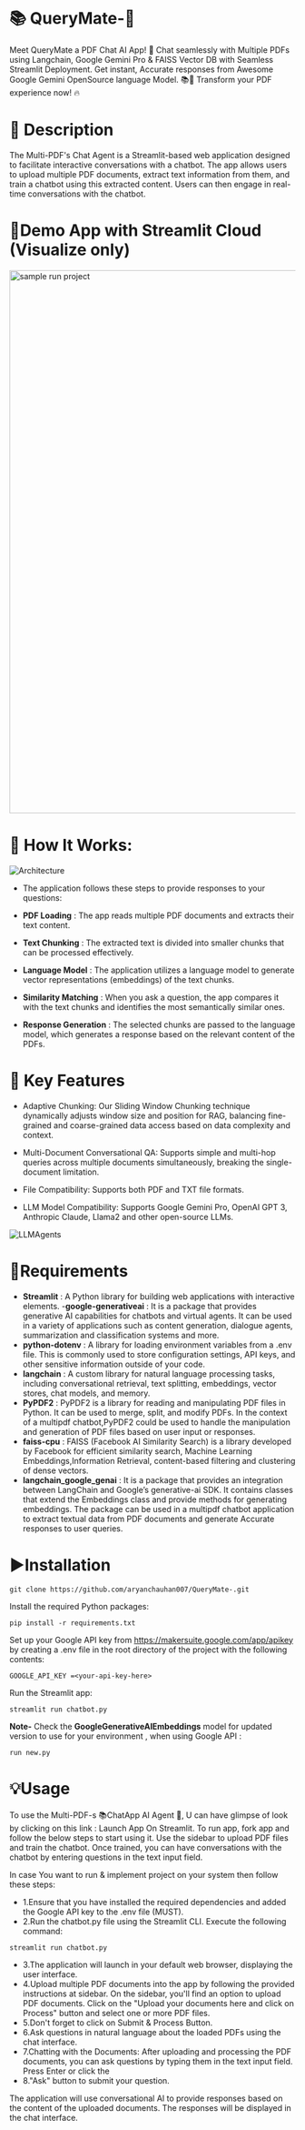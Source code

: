 # 📚 QueryMate-🤖

Meet QueryMate a PDF Chat AI App! 🚀 Chat seamlessly with Multiple PDFs using Langchain, Google Gemini Pro & FAISS Vector DB with Seamless Streamlit Deployment. Get instant, Accurate responses from Awesome Google Gemini OpenSource language Model. 📚💬 Transform your PDF experience now! 🔥

# 📝 Description
The Multi-PDF's Chat Agent is a Streamlit-based web application designed to facilitate interactive conversations with a chatbot. The app allows users to upload multiple PDF documents, extract text information from them, and train a chatbot using this extracted content. Users can then engage in real-time conversations with the chatbot.

# 📢Demo App with Streamlit Cloud (Visualize only)
<img width="955" alt="sample run project" src="https://github.com/user-attachments/assets/81cd6d9f-1b65-4038-b23a-6a8f780ab3a6" />

# 🎯 How It Works:
![Architecture](https://github.com/user-attachments/assets/84c83e08-ec6e-491e-b141-34fe2104026a)


- The application follows these steps to provide responses to your questions:

- **PDF Loading** : The app reads multiple PDF documents and extracts their text content.

- **Text Chunking** : The extracted text is divided into smaller chunks that can be processed effectively.

- **Language Model** : The application utilizes a language model to generate vector representations (embeddings) of the text chunks.

- **Similarity Matching** : When you ask a question, the app compares it with the text chunks and identifies the most semantically similar ones.

- **Response Generation** : The selected chunks are passed to the language model, which generates a response based on the relevant content of the PDFs.

# 🎯 Key Features

- Adaptive Chunking: Our Sliding Window Chunking technique dynamically adjusts window size and position for RAG, balancing fine-grained and coarse-grained data access based on data complexity and context.

- Multi-Document Conversational QA: Supports simple and multi-hop queries across multiple documents simultaneously, breaking the single-document limitation.

- File Compatibility: Supports both PDF and TXT file formats.

- LLM Model Compatibility: Supports Google Gemini Pro, OpenAI GPT 3, Anthropic Claude, Llama2 and other open-source LLMs.

![LLMAgents](https://github.com/user-attachments/assets/f557a697-e57e-4724-b795-b50ee4d32818)


# 🌟Requirements

- **Streamlit** : A Python library for building web applications with interactive elements.
-**google-generativeai** : It is a package that provides generative AI capabilities for chatbots and virtual agents. It can be used in a variety of applications such as content generation, dialogue agents, summarization and classification systems and more.
- **python-dotenv** : A library for loading environment variables from a .env file. This is commonly used to store configuration settings, API keys, and other sensitive information outside of your code.
- **langchain** : A custom library for natural language processing tasks, including conversational retrieval, text splitting, embeddings, vector stores, chat models, and memory.
- **PyPDF2** : PyPDF2 is a library for reading and manipulating PDF files in Python. It can be used to merge, split, and modify PDFs. In the context of a multipdf chatbot,PyPDF2 could be used to handle the manipulation and generation of PDF files based on user input or responses.
- **faiss-cpu** : FAISS (Facebook AI Similarity Search) is a library developed by Facebook for efficient similarity search, Machine Learning Embeddings,Information Retrieval, content-based filtering and clustering of dense vectors.
- **langchain_google_genai** : It is a package that provides an integration between LangChain and Google’s generative-ai SDK. It contains classes that extend the Embeddings class and provide methods for generating embeddings. The package can be used in a multipdf chatbot application to extract textual data from PDF documents and generate Accurate responses to user queries.

# ▶️Installation

 ```
git clone https://github.com/aryanchauhan007/QueryMate-.git

 ```
Install the required Python packages:

```
pip install -r requirements.txt
```
Set up your Google API key from https://makersuite.google.com/app/apikey by creating a .env file in the root directory of the project with the following contents:

```GOOGLE_API_KEY =<your-api-key-here>```

Run the Streamlit app:

```
streamlit run chatbot.py
```

**Note-**
Check the **GoogleGenerativeAIEmbeddings** model for updated version to use for your environment , when using Google API :
```
run new.py
```

# 💡Usage
To use the Multi-PDF-s 📚ChatApp AI Agent 🤖, U can have glimpse of look by clicking on this link : Launch App On Streamlit.
To run app, fork app and follow the below steps to start using it. Use the sidebar to upload PDF files and train the chatbot. Once trained, you can have conversations with the chatbot by entering questions in the text input field.

In case You want to run & implement project on your system then follow these steps:

- 1.Ensure that you have installed the required dependencies and added the Google API key to the .env file (MUST).
- 2.Run the chatbot.py file using the Streamlit CLI. Execute the following command:
```
streamlit run chatbot.py
```
- 3.The application will launch in your default web browser, displaying the user interface.
- 4.Upload multiple PDF documents into the app by following the provided instructions at sidebar. On the sidebar, you'll find an option to upload PDF documents. Click on the "Upload your documents here and click on Process" button and select one or more PDF files.
- 5.Don't forget to click on Submit & Process Button.
- 6.Ask questions in natural language about the loaded PDFs using the chat interface.
- 7.Chatting with the Documents: After uploading and processing the PDF documents, you can ask questions by typing them in the text input field. Press Enter or click the 
- 8."Ask" button to submit your question.

The application will use conversational AI to provide responses based on the content of the uploaded documents. The responses will be displayed in the chat interface.





